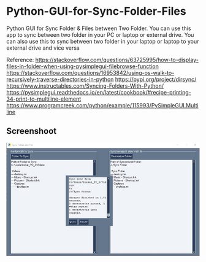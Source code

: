 # Python-GUI-for-Sync-Folder-Files
Python GUI for Sync Folder & Files between Two Folder. You can use this app to sync between two folder in your PC or laptop or external drive. You can also use this to sync between two folder in your laptop or laptop to your external drive and vice versa

Reference:
https://stackoverflow.com/questions/63725995/how-to-display-files-in-folder-when-using-pysimplegui-filebrowse-function
https://stackoverflow.com/questions/16953842/using-os-walk-to-recursively-traverse-directories-in-python
https://pypi.org/project/dirsync/
https://www.instructables.com/Syncing-Folders-With-Python/
https://pysimplegui.readthedocs.io/en/latest/cookbook/#recipe-printing-34-print-to-multiline-element
https://www.programcreek.com/python/example/115993/PySimpleGUI.Multiline


## Screenshoot
![ScreenShoot.jpg](./ScreenShoot.jpg)
